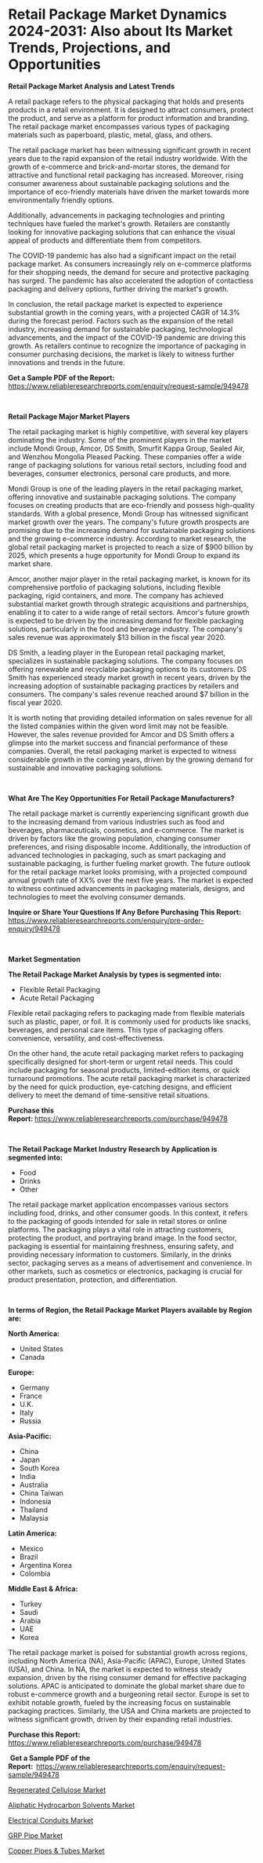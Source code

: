<p><h1>Retail Package Market Dynamics 2024-2031: Also about Its Market Trends, Projections, and Opportunities</h1></p><p><strong>Retail Package Market Analysis and Latest Trends</strong></p>
<p><p>A retail package refers to the physical packaging that holds and presents products in a retail environment. It is designed to attract consumers, protect the product, and serve as a platform for product information and branding. The retail package market encompasses various types of packaging materials such as paperboard, plastic, metal, glass, and others.</p><p>The retail package market has been witnessing significant growth in recent years due to the rapid expansion of the retail industry worldwide. With the growth of e-commerce and brick-and-mortar stores, the demand for attractive and functional retail packaging has increased. Moreover, rising consumer awareness about sustainable packaging solutions and the importance of eco-friendly materials have driven the market towards more environmentally friendly options.</p><p>Additionally, advancements in packaging technologies and printing techniques have fueled the market's growth. Retailers are constantly looking for innovative packaging solutions that can enhance the visual appeal of products and differentiate them from competitors.</p><p>The COVID-19 pandemic has also had a significant impact on the retail package market. As consumers increasingly rely on e-commerce platforms for their shopping needs, the demand for secure and protective packaging has surged. The pandemic has also accelerated the adoption of contactless packaging and delivery options, further driving the market's growth.</p><p>In conclusion, the retail package market is expected to experience substantial growth in the coming years, with a projected CAGR of 14.3% during the forecast period. Factors such as the expansion of the retail industry, increasing demand for sustainable packaging, technological advancements, and the impact of the COVID-19 pandemic are driving this growth. As retailers continue to recognize the importance of packaging in consumer purchasing decisions, the market is likely to witness further innovations and trends in the future.</p></p>
<p><strong>Get a Sample PDF of the Report:&nbsp;</strong> <a href="https://www.reliableresearchreports.com/enquiry/request-sample/949478">https://www.reliableresearchreports.com/enquiry/request-sample/949478</a></p>
<p>&nbsp;</p>
<p><strong>Retail Package Major Market Players</strong></p>
<p><p>The retail packaging market is highly competitive, with several key players dominating the industry. Some of the prominent players in the market include Mondi Group, Amcor, DS Smith, Smurfit Kappa Group, Sealed Air, and Wenzhou Mongolia Pleased Packing. These companies offer a wide range of packaging solutions for various retail sectors, including food and beverages, consumer electronics, personal care products, and more.</p><p>Mondi Group is one of the leading players in the retail packaging market, offering innovative and sustainable packaging solutions. The company focuses on creating products that are eco-friendly and possess high-quality standards. With a global presence, Mondi Group has witnessed significant market growth over the years. The company's future growth prospects are promising due to the increasing demand for sustainable packaging solutions and the growing e-commerce industry. According to market research, the global retail packaging market is projected to reach a size of $900 billion by 2025, which presents a huge opportunity for Mondi Group to expand its market share.</p><p>Amcor, another major player in the retail packaging market, is known for its comprehensive portfolio of packaging solutions, including flexible packaging, rigid containers, and more. The company has achieved substantial market growth through strategic acquisitions and partnerships, enabling it to cater to a wide range of retail sectors. Amcor's future growth is expected to be driven by the increasing demand for flexible packaging solutions, particularly in the food and beverage industry. The company's sales revenue was approximately $13 billion in the fiscal year 2020.</p><p>DS Smith, a leading player in the European retail packaging market, specializes in sustainable packaging solutions. The company focuses on offering renewable and recyclable packaging options to its customers. DS Smith has experienced steady market growth in recent years, driven by the increasing adoption of sustainable packaging practices by retailers and consumers. The company's sales revenue reached around $7 billion in the fiscal year 2020.</p><p>It is worth noting that providing detailed information on sales revenue for all the listed companies within the given word limit may not be feasible. However, the sales revenue provided for Amcor and DS Smith offers a glimpse into the market success and financial performance of these companies. Overall, the retail packaging market is expected to witness considerable growth in the coming years, driven by the growing demand for sustainable and innovative packaging solutions.</p></p>
<p>&nbsp;</p>
<p><strong>What Are The Key Opportunities For Retail Package Manufacturers?</strong></p>
<p><p>The retail package market is currently experiencing significant growth due to the increasing demand from various industries such as food and beverages, pharmaceuticals, cosmetics, and e-commerce. The market is driven by factors like the growing population, changing consumer preferences, and rising disposable income. Additionally, the introduction of advanced technologies in packaging, such as smart packaging and sustainable packaging, is further fueling market growth. The future outlook for the retail package market looks promising, with a projected compound annual growth rate of XX% over the next five years. The market is expected to witness continued advancements in packaging materials, designs, and technologies to meet the evolving consumer demands.</p></p>
<p><strong>Inquire or Share Your Questions If Any Before Purchasing This Report:</strong> <a href="https://www.reliableresearchreports.com/enquiry/pre-order-enquiry/949478">https://www.reliableresearchreports.com/enquiry/pre-order-enquiry/949478</a></p>
<p>&nbsp;</p>
<p><strong>Market Segmentation</strong></p>
<p><strong>The Retail Package Market Analysis by types is segmented into:</strong></p>
<p><ul><li>Flexible Retail Packaging</li><li>Acute Retail Packaging</li></ul></p>
<p><p>Flexible retail packaging refers to packaging made from flexible materials such as plastic, paper, or foil. It is commonly used for products like snacks, beverages, and personal care items. This type of packaging offers convenience, versatility, and cost-effectiveness.</p><p>On the other hand, the acute retail packaging market refers to packaging specifically designed for short-term or urgent retail needs. This could include packaging for seasonal products, limited-edition items, or quick turnaround promotions. The acute retail packaging market is characterized by the need for quick production, eye-catching designs, and efficient delivery to meet the demand of time-sensitive retail situations.</p></p>
<p><strong>Purchase this Report:&nbsp;</strong><a href="https://www.reliableresearchreports.com/purchase/949478">https://www.reliableresearchreports.com/purchase/949478</a></p>
<p>&nbsp;</p>
<p><strong>The Retail Package Market Industry Research by Application is segmented into:</strong></p>
<p><ul><li>Food</li><li>Drinks</li><li>Other</li></ul></p>
<p><p>The retail package market application encompasses various sectors including food, drinks, and other consumer goods. In this context, it refers to the packaging of goods intended for sale in retail stores or online platforms. The packaging plays a vital role in attracting customers, protecting the product, and portraying brand image. In the food sector, packaging is essential for maintaining freshness, ensuring safety, and providing necessary information to customers. Similarly, in the drinks sector, packaging serves as a means of advertisement and convenience. In other markets, such as cosmetics or electronics, packaging is crucial for product presentation, protection, and differentiation.</p></p>
<p>&nbsp;</p>
<p><strong>In terms of Region, the Retail Package Market Players available by Region are:</strong></p>
<p>
    <p> <strong> North America: </strong>
        <ul>
            <li>United States</li>
            <li>Canada</li>
        </ul>
        </p> 
    <p> <strong> Europe: </strong>
        <ul>
            <li>Germany</li>
            <li>France</li>
            <li>U.K.</li>
            <li>Italy</li>
            <li>Russia</li>
        </ul>
        </p> 
    <p> <strong> Asia-Pacific: </strong>
        <ul>
            <li>China</li>
            <li>Japan</li>
            <li>South Korea</li>
            <li>India</li>
            <li>Australia</li>
            <li>China Taiwan</li>
            <li>Indonesia</li>
            <li>Thailand</li>
            <li>Malaysia</li>
        </ul>
        </p> 
    <p> <strong> Latin America: </strong>
        <ul>
            <li>Mexico</li>
            <li>Brazil</li>
            <li>Argentina Korea</li>
            <li>Colombia</li>
        </ul>
        </p> 
    <p> <strong> Middle East & Africa: </strong>
        <ul>
            <li>Turkey</li>
            <li>Saudi</li>
            <li>Arabia</li>
            <li>UAE</li>
            <li>Korea</li>
        </ul>
    </p>
    </p>
<p><p>The retail package market is poised for substantial growth across regions, including North America (NA), Asia-Pacific (APAC), Europe, United States (USA), and China. In NA, the market is expected to witness steady expansion, driven by the rising consumer demand for effective packaging solutions. APAC is anticipated to dominate the global market share due to robust e-commerce growth and a burgeoning retail sector. Europe is set to exhibit notable growth, fueled by the increasing focus on sustainable packaging practices. Similarly, the USA and China markets are projected to witness significant growth, driven by their expanding retail industries.</p></p>
<p><strong>Purchase this Report: </strong><a href="https://www.reliableresearchreports.com/purchase/949478">https://www.reliableresearchreports.com/purchase/949478</a></p>
<p>&nbsp;<strong>Get a Sample PDF of the Report:&nbsp;&nbsp;</strong><a href="https://www.reliableresearchreports.com/enquiry/request-sample/949478">https://www.reliableresearchreports.com/enquiry/request-sample/949478</a></p>
<p><strong></strong></p>
<p><p><a href="https://medium.com/@florianwolf78/regenerated-cellulose-market-size-cagr-trends-2024-2030-f1e6b71e633d">Regenerated Cellulose Market</a></p><p><a href="https://medium.com/@florianwolf78/aliphatic-hydrocarbon-solvents-nbsp-market-focuses-on-market-share-size-and-projected-forecast-45288bd54ce1">Aliphatic Hydrocarbon Solvents Market</a></p><p><a href="https://medium.com/@florianwolf78/electrical-conduits-market-insight-market-trends-growth-forecasted-from-2024-to-2031-c4d66834df61">Electrical Conduits Market</a></p><p><a href="https://medium.com/@florianwolf78/analyzing-grp-pipe-market-global-industry-perspective-and-forecast-2024-to-2031-cac0e8df0e8a">GRP Pipe Market</a></p><p><a href="https://medium.com/@florianwolf78/analyzing-copper-pipes-amp-tubes-market-global-industry-perspective-and-forecast-2024-to-2031-dc6f14b94dbe">Copper Pipes & Tubes Market</a></p></p>